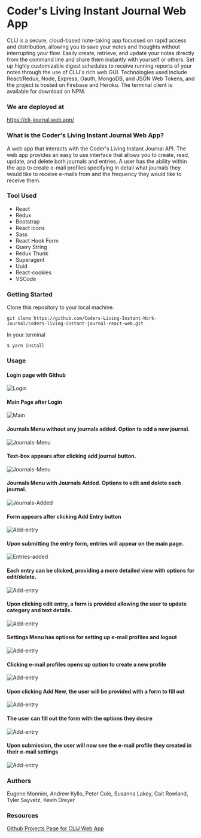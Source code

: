 # Coder's Living Instant Journal Web App

CLIJ is a secure, cloud-based note-taking app focussed on rapid access and distribution, allowing you to save your notes and thoughts without interrupting your flow. Easily create, retrieve, and update your notes directly from the command line and share them instantly with yourself or others. Set up highly customizable digest schedules to receive running reports of your notes through the use of CLIJ's rich web GUI. Technologies used include React/Redux, Node, Express, Oauth, MongoDB, and JSON Web Tokens, and the project is hosted on Firebase and Heroku. The terminal client is available for download on NPM.

### We are deployed at
https://cli-journal.web.app/

### What is the Coder's Living Instant Journal Web App?
A web app that interacts with the Coder's Living Instant Journal API. The web app provides an easy to use interface that allows you to create, read, update, and delete both journals and entries.  A user has the ability within the app to create e-mail profiles specifying in detail what journals they would like to receive e-mails from and the frequency they would like to receive them.


### Tool Used
* React
* Redux
* Bootstrap
* React Icons
* Sass
* React Hook Form
* Query String
* Redux Thunk
* Superagent
* Uuid
* React-cookies
* VSCode

### Getting Started
Clone this repository to your local machine.

```
git clone https://github.com/Coders-Living-Instant-Work-Journal/coders-living-instant-journal-react-web.git
```

In your terminal
```
$ yarn install

```


### Usage

#### Login page with Github

![Login](assets/login.png)

#### Main Page after Login
![Main](assets/after-login.png)

#### Journals Menu without any journals added. Option to add a new journal.
![Journals-Menu](assets/journal-menu.png)

#### Text-box appears after clicking add journal button. 
![Journals-Menu](assets/add-journal.png)

#### Journals Menu with Journals Added.  Options to edit and delete each journal.
![Journals-Added](assets/journals-added.png)

#### Form appears after clicking Add Entry button
![Add-entry](assets/add-entry.png)

#### Upon submitting the entry form, entries will appear on the main page.
![Entries-added](assets/entries-added.png)

#### Each entry can be clicked, providing a more detailed view with options for edit/delete.
![Add-entry](assets/entry-details.png)

#### Upon clicking edit entry, a form is provided allowing the user to update category and text details.
![Add-entry](assets/edit-entry.png)

#### Settings Menu has options for setting up e-mail profiles and logout
![Add-entry](assets/settings-menu.png)

#### Clicking e-mail profiles opens up option to create a new profile
![Add-entry](assets/add-email-profile.png)

#### Upon clicking Add New, the user will be provided with a form to fill out
![Add-entry](assets/email-profile-form.png)

#### The user can fill out the form with the options they desire
![Add-entry](assets/create-email-profile.png)

#### Upon submission, the user will now see the e-mail profile they created in their e-mail settings
![Add-entry](assets/email-profile-created.png)


### Authors
 Eugene Monnier, Andrew Kyllo, Peter Cole, Susanna Lakey, Cait Rowland, Tyler Sayvetz, Kevin Dreyer

### Resources


[Github Projects Page for CLIJ Web App](https://github.com/Coders-Living-Instant-Work-Journal/coders-living-instant-journal-react-web/projects/1)





